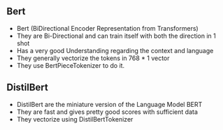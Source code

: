 ## Bert
- Bert (BiDirectional Encoder Representation from Transformers)
- They are Bi-Directional and can train itself with both the direction in 1 shot
- Has a very good Understanding regarding the context and language
- They generally vectorize the tokens in 768 * 1 vector
- They use BertPieceTokenizer to do it.
## DistilBert
- DistilBert are the miniature version of the Language Model BERT
- They are fast and gives pretty good scores with sufficient data
- They vectorize using DistilBertTokenizer

